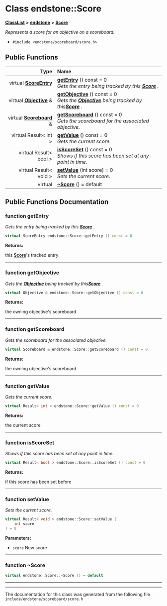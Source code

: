 

# Class endstone::Score



[**ClassList**](annotated.md) **>** [**endstone**](namespaceendstone.md) **>** [**Score**](classendstone_1_1Score.md)



_Represents a score for an objective on a scoreboard._ 

* `#include <endstone/scoreboard/score.h>`





































## Public Functions

| Type | Name |
| ---: | :--- |
| virtual [**ScoreEntry**](namespaceendstone.md#typedef-scoreentry) | [**getEntry**](#function-getentry) () const = 0<br>_Gets the entry being tracked by this_ [_**Score**_](classendstone_1_1Score.md) _._ |
| virtual [**Objective**](classendstone_1_1Objective.md) & | [**getObjective**](#function-getobjective) () const = 0<br>_Gets the_ [_**Objective**_](classendstone_1_1Objective.md) _being tracked by this_[_**Score**_](classendstone_1_1Score.md) _._ |
| virtual [**Scoreboard**](classendstone_1_1Scoreboard.md) & | [**getScoreboard**](#function-getscoreboard) () const = 0<br>_Gets the scoreboard for the associated objective._  |
| virtual Result&lt; int &gt; | [**getValue**](#function-getvalue) () const = 0<br>_Gets the current score._  |
| virtual Result&lt; bool &gt; | [**isScoreSet**](#function-isscoreset) () const = 0<br>_Shows if this score has been set at any point in time._  |
| virtual Result&lt; void &gt; | [**setValue**](#function-setvalue) (int score) = 0<br>_Sets the current score._  |
| virtual  | [**~Score**](#function-score) () = default<br> |




























## Public Functions Documentation




### function getEntry 

_Gets the entry being tracked by this_ [_**Score**_](classendstone_1_1Score.md) _._
```C++
virtual ScoreEntry endstone::Score::getEntry () const = 0
```





**Returns:**

this [**Score**](classendstone_1_1Score.md)'s tracked entry 





        

<hr>



### function getObjective 

_Gets the_ [_**Objective**_](classendstone_1_1Objective.md) _being tracked by this_[_**Score**_](classendstone_1_1Score.md) _._
```C++
virtual Objective & endstone::Score::getObjective () const = 0
```





**Returns:**

the owning objective's scoreboard 





        

<hr>



### function getScoreboard 

_Gets the scoreboard for the associated objective._ 
```C++
virtual Scoreboard & endstone::Score::getScoreboard () const = 0
```





**Returns:**

the owning objective's scoreboard 





        

<hr>



### function getValue 

_Gets the current score._ 
```C++
virtual Result< int > endstone::Score::getValue () const = 0
```





**Returns:**

the current score 





        

<hr>



### function isScoreSet 

_Shows if this score has been set at any point in time._ 
```C++
virtual Result< bool > endstone::Score::isScoreSet () const = 0
```





**Returns:**

if this score has been set before 





        

<hr>



### function setValue 

_Sets the current score._ 
```C++
virtual Result< void > endstone::Score::setValue (
    int score
) = 0
```





**Parameters:**


* `score` New score 




        

<hr>



### function ~Score 

```C++
virtual endstone::Score::~Score () = default
```




<hr>

------------------------------
The documentation for this class was generated from the following file `include/endstone/scoreboard/score.h`

